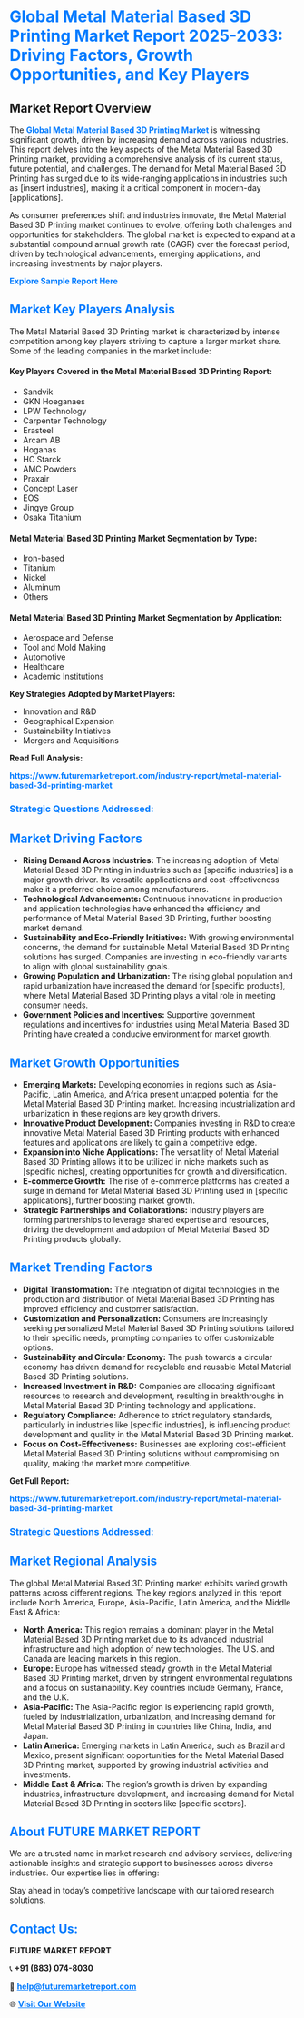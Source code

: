 <h1 style="color: #007BFF;">Global Metal Material Based 3D Printing Market Report 2025-2033: Driving Factors, Growth Opportunities, and Key Players</h1>

<section id="overview">
<h2>Market Report Overview</h2>
<p>The <a href="https://www.futuremarketreport.com/industry-report/metal-material-based-3d-printing-market" style="color: #007BFF; text-decoration: none;"><strong>Global Metal Material Based 3D Printing Market</strong></a> is witnessing significant growth, driven by increasing demand across various industries. This report delves into the key aspects of the Metal Material Based 3D Printing market, providing a comprehensive analysis of its current status, future potential, and challenges. The demand for Metal Material Based 3D Printing has surged due to its wide-ranging applications in industries such as [insert industries], making it a critical component in modern-day [applications].</p>
<p>As consumer preferences shift and industries innovate, the Metal Material Based 3D Printing market continues to evolve, offering both challenges and opportunities for stakeholders. The global market is expected to expand at a substantial compound annual growth rate (CAGR) over the forecast period, driven by technological advancements, emerging applications, and increasing investments by major players.</p>
</section>

<section id="overview">
<p><a href="https://www.futuremarketreport.com/request-sample/reportId=55161" style="color: #007BFF; text-decoration: none;"><strong>Explore Sample Report Here</strong></a></p>
</section>

<section id="key-players">
<h2 style="color: #007BFF;">Market Key Players Analysis</h2>
<p>The Metal Material Based 3D Printing market is characterized by intense competition among key players striving to capture a larger market share. Some of the leading companies in the market include:</p>
<h4>Key Players Covered in the Metal Material Based 3D Printing Report:</h4>
<ul><li>Sandvik</li><li>GKN Hoeganaes</li><li>LPW Technology</li><li>Carpenter Technology</li><li>Erasteel</li><li>Arcam AB</li><li>Hoganas</li><li>HC Starck</li><li>AMC Powders</li><li>Praxair</li><li>Concept Laser</li><li>EOS</li><li>Jingye Group</li><li>Osaka Titanium</li></ul>
<h4>Metal Material Based 3D Printing Market Segmentation by Type:</h4>
<ul><li>Iron-based</li><li>Titanium</li><li>Nickel</li><li>Aluminum</li><li>Others</li></ul>

<h4>Metal Material Based 3D Printing Market Segmentation by Application:</h4>
<ul><li>Aerospace and Defense</li><li>Tool and Mold Making</li><li>Automotive</li><li>Healthcare</li><li>Academic Institutions</li></ul>
<p><strong>Key Strategies Adopted by Market Players:</strong></p>
<ul>
<li>Innovation and R&D</li>
<li>Geographical Expansion</li>
<li>Sustainability Initiatives</li>
<li>Mergers and Acquisitions</li>
</ul>
</section>

<section>
<p><strong>Read Full Analysis: </strong></p><a href="https://www.futuremarketreport.com/industry-report/metal-material-based-3d-printing-market" style="color: #007BFF; text-decoration: none;"><strong>https://www.futuremarketreport.com/industry-report/metal-material-based-3d-printing-market</strong></a>
<h3 style="color: #007BFF;">Strategic Questions Addressed:</h3>
</section>

<section id="driving-factors">
<h2 style="color: #007BFF;">Market Driving Factors</h2>
<ul>
<li><strong>Rising Demand Across Industries:</strong> The increasing adoption of Metal Material Based 3D Printing in industries such as [specific industries] is a major growth driver. Its versatile applications and cost-effectiveness make it a preferred choice among manufacturers.</li>
<li><strong>Technological Advancements:</strong> Continuous innovations in production and application technologies have enhanced the efficiency and performance of Metal Material Based 3D Printing, further boosting market demand.</li>
<li><strong>Sustainability and Eco-Friendly Initiatives:</strong> With growing environmental concerns, the demand for sustainable Metal Material Based 3D Printing solutions has surged. Companies are investing in eco-friendly variants to align with global sustainability goals.</li>
<li><strong>Growing Population and Urbanization:</strong> The rising global population and rapid urbanization have increased the demand for [specific products], where Metal Material Based 3D Printing plays a vital role in meeting consumer needs.</li>
<li><strong>Government Policies and Incentives:</strong> Supportive government regulations and incentives for industries using Metal Material Based 3D Printing have created a conducive environment for market growth.</li>
</ul>
</section>

<section id="growth-opportunities">
<h2 style="color: #007BFF;">Market Growth Opportunities</h2>
<ul>
<li><strong>Emerging Markets:</strong> Developing economies in regions such as Asia-Pacific, Latin America, and Africa present untapped potential for the Metal Material Based 3D Printing market. Increasing industrialization and urbanization in these regions are key growth drivers.</li>
<li><strong>Innovative Product Development:</strong> Companies investing in R&D to create innovative Metal Material Based 3D Printing products with enhanced features and applications are likely to gain a competitive edge.</li>
<li><strong>Expansion into Niche Applications:</strong> The versatility of Metal Material Based 3D Printing allows it to be utilized in niche markets such as [specific niches], creating opportunities for growth and diversification.</li>
<li><strong>E-commerce Growth:</strong> The rise of e-commerce platforms has created a surge in demand for Metal Material Based 3D Printing used in [specific applications], further boosting market growth.</li>
<li><strong>Strategic Partnerships and Collaborations:</strong> Industry players are forming partnerships to leverage shared expertise and resources, driving the development and adoption of Metal Material Based 3D Printing products globally.</li>
</ul>
</section>

<section id="trending-factors">
<h2 style="color: #007BFF;">Market Trending Factors</h2>
<ul>
<li><strong>Digital Transformation:</strong> The integration of digital technologies in the production and distribution of Metal Material Based 3D Printing has improved efficiency and customer satisfaction.</li>
<li><strong>Customization and Personalization:</strong> Consumers are increasingly seeking personalized Metal Material Based 3D Printing solutions tailored to their specific needs, prompting companies to offer customizable options.</li>
<li><strong>Sustainability and Circular Economy:</strong> The push towards a circular economy has driven demand for recyclable and reusable Metal Material Based 3D Printing solutions.</li>
<li><strong>Increased Investment in R&D:</strong> Companies are allocating significant resources to research and development, resulting in breakthroughs in Metal Material Based 3D Printing technology and applications.</li>
<li><strong>Regulatory Compliance:</strong> Adherence to strict regulatory standards, particularly in industries like [specific industries], is influencing product development and quality in the Metal Material Based 3D Printing market.</li>
<li><strong>Focus on Cost-Effectiveness:</strong> Businesses are exploring cost-efficient Metal Material Based 3D Printing solutions without compromising on quality, making the market more competitive.</li>
</ul>
</section>

<section>
<p><strong>Get Full Report: </strong></p><a href="https://www.futuremarketreport.com/industry-report/metal-material-based-3d-printing-market" style="color: #007BFF; text-decoration: none;"><strong>https://www.futuremarketreport.com/industry-report/metal-material-based-3d-printing-market</strong></a>
<h3 style="color: #007BFF;">Strategic Questions Addressed:</h3>
</section>


<section id="regional-analysis">
<h2 style="color: #007BFF;">Market Regional Analysis</h2>
<p>The global Metal Material Based 3D Printing market exhibits varied growth patterns across different regions. The key regions analyzed in this report include North America, Europe, Asia-Pacific, Latin America, and the Middle East & Africa:</p>
<ul>
<li><strong>North America:</strong> This region remains a dominant player in the Metal Material Based 3D Printing market due to its advanced industrial infrastructure and high adoption of new technologies. The U.S. and Canada are leading markets in this region.</li>
<li><strong>Europe:</strong> Europe has witnessed steady growth in the Metal Material Based 3D Printing market, driven by stringent environmental regulations and a focus on sustainability. Key countries include Germany, France, and the U.K.</li>
<li><strong>Asia-Pacific:</strong> The Asia-Pacific region is experiencing rapid growth, fueled by industrialization, urbanization, and increasing demand for Metal Material Based 3D Printing in countries like China, India, and Japan.</li>
<li><strong>Latin America:</strong> Emerging markets in Latin America, such as Brazil and Mexico, present significant opportunities for the Metal Material Based 3D Printing market, supported by growing industrial activities and investments.</li>
<li><strong>Middle East & Africa:</strong> The region’s growth is driven by expanding industries, infrastructure development, and increasing demand for Metal Material Based 3D Printing in sectors like [specific sectors].</li>
</ul>
</section>

<footer>
<h2 style="color: #007BFF;">About FUTURE MARKET REPORT</h2>
<p>We are a trusted name in market research and advisory services, delivering actionable insights and strategic support to businesses across diverse industries. Our expertise lies in offering:</p>

<p>Stay ahead in today’s competitive landscape with our tailored research solutions.</p>

<h2 style="color: #007BFF;">Contact Us:</h2>
<p><strong>FUTURE MARKET REPORT</strong></p>
<p>📞 <strong>+91 (883) 074-8030</strong></p>
<p>📧 <strong><a href="mailto:help@futuremarketreport.com" style="color: #007BFF;">help@futuremarketreport.com</a></strong></p>
<p>🌐 <strong><a href="https://www.futuremarketreport.com/" style="color: #007BFF;">Visit Our Website</a></strong></p>
</footer>